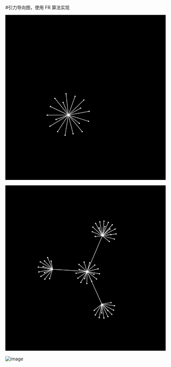 #引力导向图，使用 FR 算法实现

![image](https://github.com/DLCJianyf/force-layout/blob/master/imgs/引力导向图1.png)

![image](https://github.com/DLCJianyf/force-layout/blob/master/imgs/引力导向图2.png)

![image](https://github.com/DLCJianyf/force-layout/blob/master/imgs/11111.gif)
